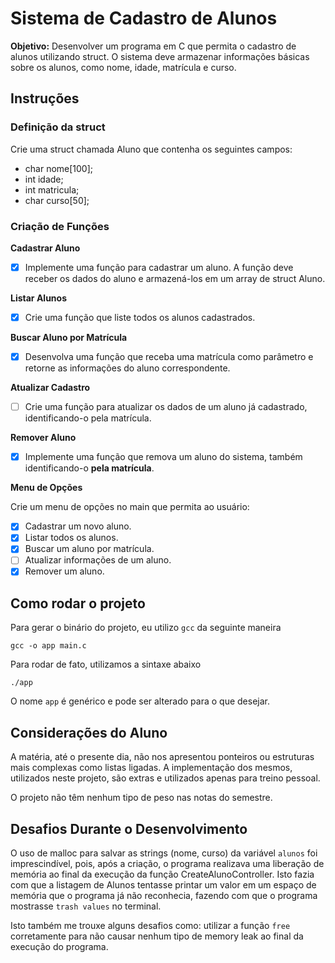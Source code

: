 # Sistema de Cadastro de Alunos

**Objetivo:** Desenvolver um programa em C que permita o cadastro de alunos utilizando struct. O sistema deve armazenar informações básicas sobre os alunos, como nome, idade, matrícula e curso.

## Instruções

### Definição da struct

Crie uma struct chamada Aluno que contenha os seguintes campos:

- char nome[100];
- int idade;
- int matricula;
- char curso[50];

### Criação de Funções

**Cadastrar Aluno**

- [x] Implemente uma função para cadastrar um aluno. A função deve receber os dados do aluno e armazená-los em um array de struct Aluno.

**Listar Alunos**

- [x] Crie uma função que liste todos os alunos
      cadastrados.

**Buscar Aluno por Matrícula**

- [x] Desenvolva uma função que receba uma matrícula como parâmetro e retorne as informações do aluno correspondente.

**Atualizar Cadastro**

- [ ] Crie uma função para atualizar os dados de um aluno já cadastrado, identificando-o pela matrícula.

**Remover Aluno**

- [x] Implemente uma função que remova um aluno do sistema, também identificando-o **pela matrícula**.

**Menu de Opções**

Crie um menu de opções no main que permita ao usuário:

- [x] Cadastrar um novo aluno.
- [x] Listar todos os alunos.
- [x] Buscar um aluno por matrícula.
- [ ] Atualizar informações de um aluno.
- [x] Remover um aluno.

## Como rodar o projeto

Para gerar o binário do projeto, eu utilizo `gcc` da seguinte maneira

```
gcc -o app main.c
```

Para rodar de fato, utilizamos a sintaxe abaixo

```
./app
```

O nome `app` é genérico e pode ser alterado para o que desejar.

## Considerações do Aluno

A matéria, até o presente dia, não nos apresentou ponteiros ou estruturas mais complexas como listas ligadas. A implementação dos mesmos, utilizados neste projeto, são extras e utilizados apenas para treino pessoal.

O projeto não têm nenhum tipo de peso nas notas do semestre.

## Desafios Durante o Desenvolvimento

O uso de malloc para salvar as strings (nome, curso) da variável `alunos` foi imprescindível, pois, após a criação, o programa realizava uma liberação de memória ao final da execução da função CreateAlunoController. Isto fazia com que a listagem de Alunos tentasse printar um valor em um espaço de memória que o programa já não reconhecia, fazendo com que o programa mostrasse `trash values` no terminal.

Isto também me trouxe alguns desafios como: utilizar a função `free` corretamente para não causar nenhum tipo de memory leak ao final da execução do programa.